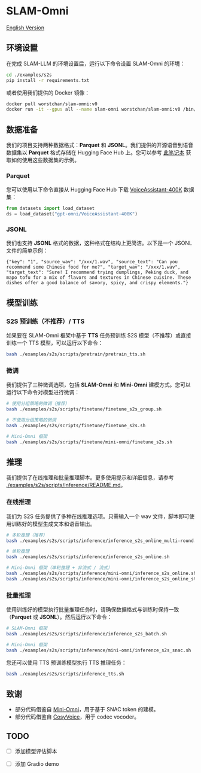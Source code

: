# SLAM-Omni

[English Version](README.md)

## 环境设置

在完成 SLAM-LLM 的环境设置后，运行以下命令设置 SLAM-Omni 的环境：
```bash
cd ./examples/s2s
pip install -r requirements.txt
```

或者使用我们提供的 Docker 镜像：
```bash
docker pull worstchan/slam-omni:v0
docker run -it --gpus all --name slam-omni worstchan/slam-omni:v0 /bin/bash
```

## 数据准备

我们的项目支持两种数据格式：**Parquet** 和 **JSONL**。我们提供的开源语音到语音数据集以 **Parquet** 格式存储在 Hugging Face Hub 上。您可以参考 [此笔记本](./demo/demo_data/demo.ipynb) 获取如何使用这些数据集的示例。

### Parquet

您可以使用以下命令直接从 Hugging Face Hub 下载 [VoiceAssistant-400K](https://huggingface.co/datasets/gpt-omni/VoiceAssistant-400K) 数据集：
```python
from datasets import load_dataset
ds = load_dataset("gpt-omni/VoiceAssistant-400K")
```

### JSONL

我们也支持 **JSONL** 格式的数据，这种格式在结构上更简洁。以下是一个 JSONL 文件的简单示例：
```jsonl
{"key": "1", "source_wav": "/xxx/1.wav", "source_text": "Can you recommend some Chinese food for me?", "target_wav": "/xxx/1.wav", "target_text": "Sure! I recommend trying dumplings, Peking duck, and mapo tofu for a mix of flavors and textures in Chinese cuisine. These dishes offer a good balance of savory, spicy, and crispy elements."}
```

## 模型训练

### S2S 预训练（不推荐）/ TTS

如果要在 SLAM-Omni 框架中基于 **TTS** 任务预训练 S2S 模型（不推荐）或直接训练一个 TTS 模型，可以运行以下命令：
```bash
bash ./examples/s2s/scripts/pretrain/pretrain_tts.sh
```

### 微调

我们提供了三种微调选项，包括 **SLAM-Omni** 和 **Mini-Omni** 建模方式。您可以运行以下命令对模型进行微调：
```bash
# 使用分组策略的微调（推荐）
bash ./examples/s2s/scripts/finetune/finetune_s2s_group.sh

# 不使用分组策略的微调
bash ./examples/s2s/scripts/finetune/finetune_s2s.sh

# Mini-Omni 框架
bash ./examples/s2s/scripts/finetune/mini-omni/finetune_s2s.sh
```

## 推理

我们提供了在线推理和批量推理脚本。更多使用提示和详细信息，请参考 [./examples/s2s/scripts/inference/README.md](./scripts/inference/README.md)。

### 在线推理

我们为 S2S 任务提供了多种在线推理选项。只需输入一个 wav 文件，脚本即可使用训练好的模型生成文本和语音输出。

```bash
# 多轮推理（推荐）
bash ./examples/s2s/scripts/inference/inference_s2s_online_multi-round.sh

# 单轮推理
bash ./examples/s2s/scripts/inference/inference_s2s_online.sh

# Mini-Omni 框架（单轮推理 + 非流式 / 流式）
bash ./examples/s2s/scripts/inference/mini-omni/inference_s2s_online.sh
bash ./examples/s2s/scripts/inference/mini-omni/inference_s2s_online_stream.sh
```

### 批量推理

使用训练好的模型执行批量推理任务时，请确保数据格式与训练时保持一致（**Parquet** 或 **JSONL**）。然后运行以下命令：

```bash
# SLAM-Omni 框架
bash ./examples/s2s/scripts/inference/inference_s2s_batch.sh

# Mini-Omni 框架
bash ./examples/s2s/scripts/inference/mini-omni/inference_s2s_snac.sh
```

您还可以使用 TTS 预训练模型执行 TTS 推理任务：
```bash
bash ./examples/s2s/scripts/inference_tts.sh
```

<!-- ## 模型评估
待完成

## Gradio Demo
待完成 -->

## 致谢

- 部分代码借鉴自 [Mini-Omni](https://github.com/gpt-omni/mini-omni)，用于基于 SNAC token 的建模。
- 部分代码借鉴自 [CosyVoice](https://github.com/FunAudioLLM/CosyVoice)，用于 codec vocoder。

## TODO

- [ ] 添加模型评估脚本
- [ ] 添加 Gradio demo

